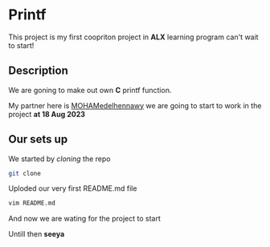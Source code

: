 # Printf
This project is my first coopriton project in **ALX** learning program can't wait to start! 
## Description

We are goning to make out own **C** printf function.

My partner here is [MOHAMedelhennawy](https://github.com/MOHAMedelhennawy) we are going to start to work in the project **at 18 Aug 2023**

## Our sets up

We started by _cloning_ the repo 

```bash
git clone
```
Uploded our very first README.md file 
```bash
vim README.md
```
And now we are wating for the project to start 

Untill then **seeya**
